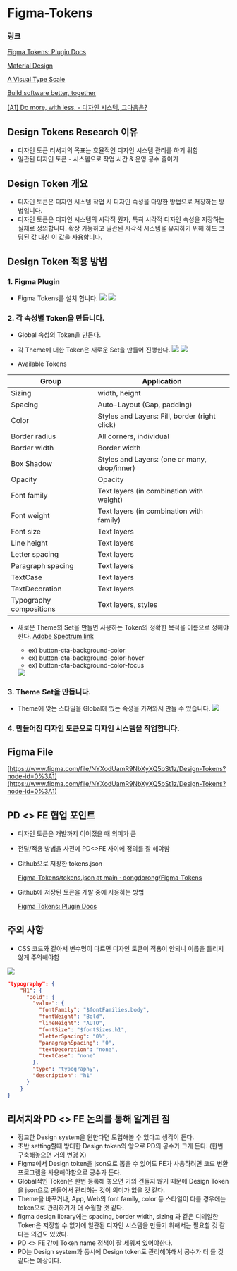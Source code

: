 # Figma-Tokens

### 링크

[Figma Tokens: Plugin Docs](https://docs.tokens.studio/)

[Material Design](https://material.io/design/color/the-color-system.html#color-theme-creation)

[A Visual Type Scale](https://type-scale.com/)

[Build software better, together](https://github.com/settings/tokens/new)

[[A1] Do more, with less. - 디자인 시스템, 그다음은?](https://youtu.be/LmLchZ4tCXc)

## Design Tokens Research 이유

- 디자인 토큰 리서치의 목표는 효율적인 디자인 시스템 관리를 하기 위함
- 일관된 디자인 토큰 - 시스템으로 작업 시간 & 운영 공수 줄이기

## Design Token 개요

- 디자인 토큰은 디자인 시스템 작업 시 디자인 속성을 다양한 방법으로 저장하는 방법입니다.
- 디자인 토큰은 디자인 시스템의 시각적 원자, 특히 시각적 디자인 속성을 저장하는 실체로 정의합니다. 확장 가능하고 일관된 시각적 시스템을 유지하기 위해 하드 코딩된 값 대신 이 값을 사용합니다.

## Design Token 적용 방법

### 1. Figma Plugin

- Figma Tokens를 설치 합니다.
  <img src="img/design-token-1.png">
  <img src="img/design-token-2.png">
    

### 2. 각 속성별 Token을 만듭니다.

- Global 속성의 Token을 만든다.
- 각 Theme에 대한 Token은 새로운 Set을 만들어 진행한다.
  <img src="img/design-token-3.png">
  <img src="img/design-token-4.png">

- Available Tokens

|Group|Application|
|------|------|
|Sizing|width, height|
|Spacing|Auto-Layout (Gap, padding)|
|Color|Styles and Layers: Fill, border (right click)|
|Border radius|All corners, individual|
|Border width|Border width|
|Box Shadow|Styles and Layers: (one or many, drop/inner)|
|Opacity|Opacity|
|Font family|Text layers (in combination with weight)|
|Font weight|Text layers (in combination with family)|
|Font size|Text layers|
|Line height|Text layers|
|Letter spacing|Text layers|
|Paragraph spacing|Text layers|
|TextCase|Text layers|
|TextDecoration|Text layers|
|Typography compositions|Text layers, styles|


- 새로운 Theme의 Set을 만들면 사용하는 Token의 정확한 목적을 이름으로 정해야한다. [Adobe Spectrum link](https://spectrum.adobe.com/page/design-tokens/)
    - ex) button-cta-background-color
    - ex) button-cta-background-color-hover
    - ex) button-cta-background-color-focus
        
    <img src="img/design-token-7.png">
        
    

### 3. Theme Set을 만듭니다.

- Theme에 맞는 스타일을 Global에 있는 속성을 가져와서 만들 수 있습니다.
  <img src="img/design-token-5.png">

### 4. 만들어진 디자인 토큰으로 디자인 시스템을 작업합니다.

## Figma File

[https://www.figma.com/file/NYXodUamR9NbXyXQ5bSt1z/Design-Tokens?node-id=0%3A1](https://www.figma.com/file/NYXodUamR9NbXyXQ5bSt1z/Design-Tokens?node-id=0%3A1)

## PD <> FE 협업 포인트

- 디자인 토큰은 개발까지 이어졌을 때 의미가 큼
- 전달/적용 방법을 사전에 PD<>FE 사이에 정의를 잘 해야함
- Github으로 저장한 tokens.json
    
    [Figma-Tokens/tokens.json at main · dongdorong/Figma-Tokens](https://github.com/dongdorong/Figma-Tokens/blob/main/tokens.json)
    
- Github에 저장된 토큰을 개발 중에 사용하는 방법
    
    [Figma Tokens: Plugin Docs](https://docs.tokens.studio/sync/github)
    

## 주의 사항

- CSS 코드와 같아서 변수명이 다르면 디자인 토큰이 적용이 안되니 이름을 틀리지 않게 주의해야함
<img src="img/design-token-6.png">

```json
"typography": {
    "H1": {
      "Bold": {
        "value": {
          "fontFamily": "$fontFamilies.body",
          "fontWeight": "Bold",
          "lineHeight": "AUTO",
          "fontSize": "$fontSizes.h1",
          "letterSpacing": "0%",
          "paragraphSpacing": "0",
          "textDecoration": "none",
          "textCase": "none"
        },
        "type": "typography",
        "description": "h1"
      }
	}
}
```

## 리서치와 PD <> FE 논의를 통해 알게된 점

- 정교한 Design system을 원한다면 도입해볼 수 있다고 생각이 든다.
- 초반 setting할때 방대한 Design token의 양으로 PD의 공수가 크게 든다. (한번 구축해놓으면 거의 변경 X)
- Figma에서 Design token을 json으로 뽑을 수 있어도 FE가 사용하려면 코드 변환 프로그램을 사용해야함으로 공수가 든다.
- Global적인 Token은 한번 등록해 놓으면 거의 건들지 않기 때문에 Design Token을 json으로 만들어서 관리하는 것이 의미가 없을 것 같다.
- Theme을 바꾸거나, App, Web의 font family, color 등 스타일이 다를 경우에는 token으로 관리하기가 더 수월할 것 같다.
- figma design library에는 spacing, border width, sizing 과 같은 디테일한 Token은 저장할 수 없기에 일관된 디자인 시스템을 만들기 위해서는 필요할 것 같다는 의견도 있었다.
- PD <> FE 간에 Token name 정책이 잘 세워져 있어야한다.
- PD는 Design system과 동시에 Design token도 관리해야해서 공수가 더 들 것 같다는 예상이다.